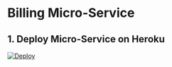 # Billing Micro-Service

## 1. Deploy Micro-Service on Heroku
[![Deploy](https://www.herokucdn.com/deploy/button.svg)](https://heroku.com/deploy)
